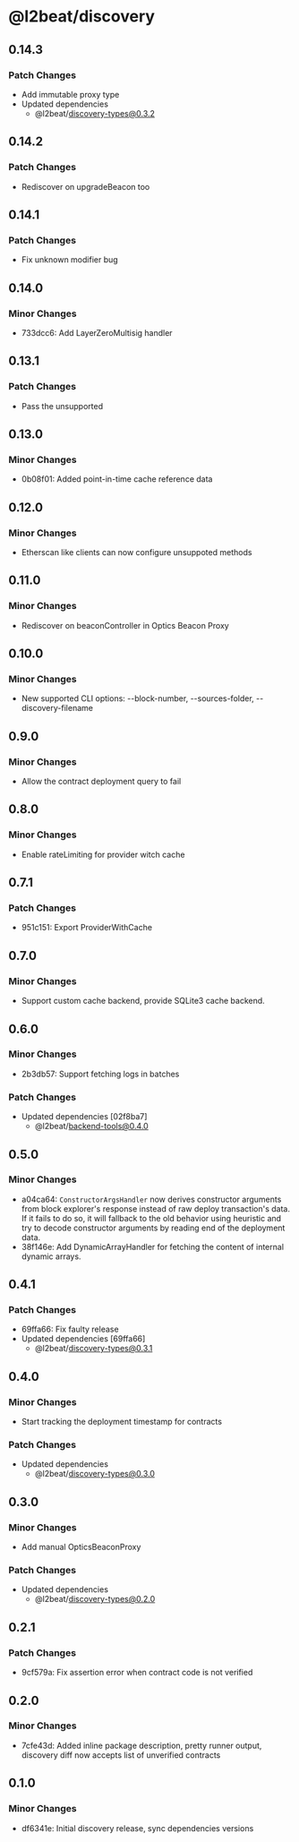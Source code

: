 # @l2beat/discovery

## 0.14.3

### Patch Changes

- Add immutable proxy type
- Updated dependencies
  - @l2beat/discovery-types@0.3.2

## 0.14.2

### Patch Changes

- Rediscover on upgradeBeacon too

## 0.14.1

### Patch Changes

- Fix unknown modifier bug

## 0.14.0

### Minor Changes

- 733dcc6: Add LayerZeroMultisig handler

## 0.13.1

### Patch Changes

- Pass the unsupported

## 0.13.0

### Minor Changes

- 0b08f01: Added point-in-time cache reference data

## 0.12.0

### Minor Changes

- Etherscan like clients can now configure unsuppoted methods

## 0.11.0

### Minor Changes

- Rediscover on beaconController in Optics Beacon Proxy

## 0.10.0

### Minor Changes

- New supported CLI options: --block-number, --sources-folder, --discovery-filename

## 0.9.0

### Minor Changes

- Allow the contract deployment query to fail

## 0.8.0

### Minor Changes

- Enable rateLimiting for provider witch cache

## 0.7.1

### Patch Changes

- 951c151: Export ProviderWithCache

## 0.7.0

### Minor Changes

- Support custom cache backend, provide SQLite3 cache backend.

## 0.6.0

### Minor Changes

- 2b3db57: Support fetching logs in batches

### Patch Changes

- Updated dependencies [02f8ba7]
  - @l2beat/backend-tools@0.4.0

## 0.5.0

### Minor Changes

- a04ca64: `ConstructorArgsHandler` now derives constructor arguments from block explorer's response instead of raw deploy transaction's data. If it fails to do so, it will fallback to the old behavior using heuristic and try to decode constructor arguments by reading end of the deployment data.
- 38f146e: Add DynamicArrayHandler for fetching the content of internal dynamic arrays.

## 0.4.1

### Patch Changes

- 69ffa66: Fix faulty release
- Updated dependencies [69ffa66]
  - @l2beat/discovery-types@0.3.1

## 0.4.0

### Minor Changes

- Start tracking the deployment timestamp for contracts

### Patch Changes

- Updated dependencies
  - @l2beat/discovery-types@0.3.0

## 0.3.0

### Minor Changes

- Add manual OpticsBeaconProxy

### Patch Changes

- Updated dependencies
  - @l2beat/discovery-types@0.2.0

## 0.2.1

### Patch Changes

- 9cf579a: Fix assertion error when contract code is not verified

## 0.2.0

### Minor Changes

- 7cfe43d: Added inline package description, pretty runner output, discovery diff now accepts list of unverified contracts

## 0.1.0

### Minor Changes

- df6341e: Initial discovery release, sync dependencies versions
